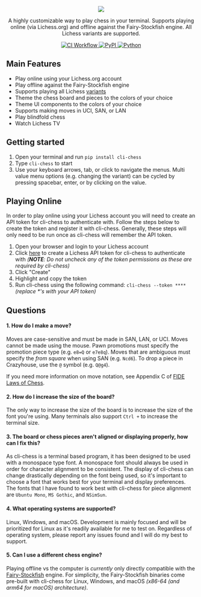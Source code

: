 <p align="center">
  <a href="#"><img src="https://user-images.githubusercontent.com/3620552/214357735-53c2174c-5ada-45a2-97cb-6a25b5ca9c0c.png"/></a>
</p>

<p align="center">
A highly customizable way to play chess in your terminal. Supports playing online (via Lichess.org) and
offline against the Fairy-Stockfish engine. All Lichess variants are supported.
</p>

<p align="center">
    <a href="https://github.com/trevorbayless/cli-chess/actions/">
        <img alt="CI Workflow" src="https://github.com/trevorbayless/cli-chess/actions/workflows/ci.yml/badge.svg?branch=master&event=push">
    </a>
    <a href="https://pypi.org/project/cli-chess/">
        <img alt="PyPI" src="https://img.shields.io/pypi/v/cli-chess?color=informational&label=PyPI&logo=PyPI">
    </a>
    <a href="#">
        <img alt="Python" src="https://img.shields.io/static/v1?label=Python&message=3.7%2B&color=informational&logo=python">
    </a>
</p>

## Main Features
- Play online using your Lichess.org account
- Play offline against the Fairy-Stockfish engine
- Supports playing all Lichess [variants](https://lichess.org/variant)
- Theme the chess board and pieces to the colors of your choice
- Theme UI components to the colors of your choice
- Supports making moves in UCI, SAN, or LAN
- Play blindfold chess
- Watch Lichess TV

## Getting started
1. Open your terminal and run `pip install cli-chess`
2. Type `cli-chess` to start
3. Use your keyboard arrows, tab, or click to navigate the menus. Multi value menu options
   (e.g. changing the variant) can be cycled by pressing spacebar, enter, or by clicking
   on the value.

## Playing Online
In order to play online using your Lichess account you will need to create an API token for cli-chess to
authenticate with. Follow the steps below to create the token and register it with cli-chess. Generally, these
steps will only need to be run once as cli-chess will remember the API token.

1. Open your browser and login to your Lichess account
2. Click [here](https://lichess.org/account/oauth/token/create?scopes[]=board:play&scopes[]=challenge:read&scopes[]=challenge:write&description=cli-chess+token)
    to create a Lichess API token for cli-chess to authenticate with _(**NOTE**: Do not uncheck any of the
    token permissions as these are required by cli-chess)_
3. Click "Create"
4. Highlight and copy the token
5. Run cli-chess using the following command: `cli-chess --token ****` _(replace *'s with your API token)_

## Questions
#### 1. How do I make a move?
Moves are case-sensitive and must be made in SAN, LAN, or UCI. Moves cannot be made using the mouse.
Pawn promotions must specify the promotion piece type (e.g. `e8=Q` or `e7e8q`).
Moves that are ambiguous must specify the _from square_ when using SAN (e.g. `Ncd6`).
To drop a piece in Crazyhouse, use the `@` symbol (e.g. `Q@g4`). 

If you need more information on move notation, see Appendix C of [FIDE Laws of Chess](https://www.fide.com/FIDE/handbook/LawsOfChess.pdf).

#### 2. How do I increase the size of the board?
The only way to increase the size of the board is to increase the size of the
font you're using. Many terminals also support `Ctrl +` to increase the terminal size.

#### 3. The board or chess pieces aren't aligned or displaying properly, how can I fix this?
As cli-chess is a terminal based program, it has been designed to be used
with a monospace type font. A monospace font should always be used in order for
character alignment to be consistent. The display of cli-chess can change drastically
depending on the font being used, so it's important to choose a font that works best 
for your terminal and display preferences. The fonts that I have found to work best with
cli-chess for piece alignment are `Ubuntu Mono`, `MS Gothic`, and `NSimSun`.

#### 4. What operating systems are supported?
Linux, Windows, and macOS. Development is mainly focused and will be prioritized for
Linux as it's readily available for me to test on. Regardless of operating system,
please report any issues found and I will do my best to support.

#### 5. Can I use a different chess engine?
Playing offline vs the computer is _currently_ only directly compatible with the [Fairy-Stockfish](<https://fairy-stockfish.github.io/>) engine.
For simplicity, the Fairy-Stockfish binaries come pre-built with cli-chess for Linux, Windows, and macOS _(x86-64 (and arm64 for macOS) architecture)_.
